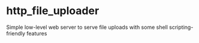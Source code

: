 # http_file_uploader
Simple low-level web server to serve file uploads with some shell scripting-friendly features
